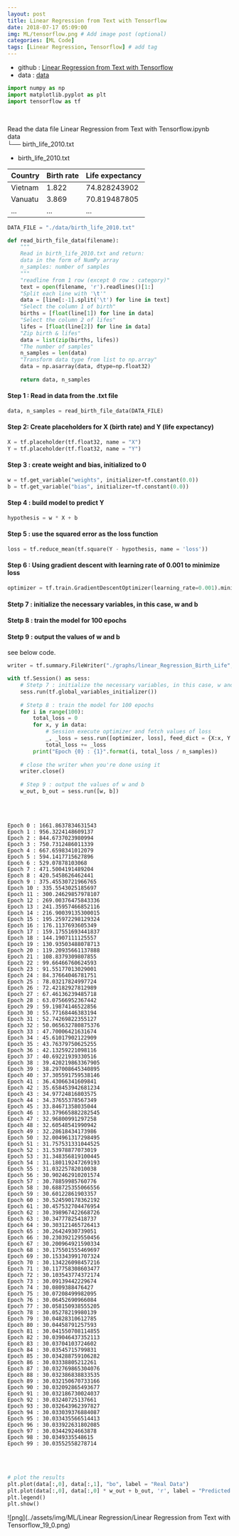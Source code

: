 ```yaml
---
layout: post
title: Linear Regression from Text with Tensorflow
date: 2018-07-17 05:09:00
img: ML/tensorflow.png # Add image post (optional)
categories: [ML Code] 
tags: [Linear Regression, Tensorflow] # add tag
---
```


+ github : [Linear Regression from Text with Tensorflow](https://nbviewer.jupyter.org/github/gaussian37/Deep-Learning/blob/master/Library/Tensorflow/Linear%20Regression/Linear%20Regression%20from%20Text%20with%20Tensorflow.ipynb)
+ data : [data](https://github.com/gaussian37/Deep-Learning/blob/master/Library/Tensorflow/Linear%20Regression/data/birth_life_2010.txt)

```python
import numpy as np
import matplotlib.pyplot as plt
import tensorflow as tf
```
<br>

Read the data file
Linear Regression from Text with Tensorflow.ipynb <br>
data <br>
└── birth_life_2010.txt <br>

+ birth_life_2010.txt

| Country | Birth rate | Life expectancy |
|---------|------------|-----------------|
| Vietnam | 1.822      | 74.828243902    |
| Vanuatu | 3.869      | 70.819487805    |
| ...     | ...        | ...             |



```python
DATA_FILE = "./data/birth_life_2010.txt"
```


```python
def read_birth_file_data(filename):
    """
    Read in birth_life_2010.txt and return:
    data in the form of NumPy array
    n_samples: number of samples
    """        
    "readline from 1 row (except 0 row : category)"
    text = open(filename, 'r').readlines()[1:]   
    "Split each line with '\t'"
    data = [line[:-1].split('\t') for line in text]
    "Select the column 1 of birth"
    births = [float(line[1]) for line in data]
    "Select the column 2 of lifes"
    lifes = [float(line[2]) for line in data]
    "Zip birth & lifes"
    data = list(zip(births, lifes))
    "The number of samples"
    n_samples = len(data)
    "Transform data type from list to np.array"
    data = np.asarray(data, dtype=np.float32)
    
    return data, n_samples
```

#### Step 1 : Read in data from the .txt file


```python
data, n_samples = read_birth_file_data(DATA_FILE)
```

#### Step 2: Create placeholders for X (birth rate) and Y (life expectancy)


```python
X = tf.placeholder(tf.float32, name = "X")
Y = tf.placeholder(tf.float32, name = "Y")
```

#### Step 3 : create weight and bias, initialized to 0


```python
w = tf.get_variable("weights", initializer=tf.constant(0.0))
b = tf.get_variable("bias", initializer=tf.constant(0.0))
```

#### Step 4 : build model to predict Y


```python
hypothesis = w * X + b
```

#### Step 5 : use the squared error as the loss function


```python
loss = tf.reduce_mean(tf.square(Y - hypothesis, name = 'loss'))
```

#### Step 6 : Using gradient descent with learning rate of 0.001 to minimize loss


```python
optimizer = tf.train.GradientDescentOptimizer(learning_rate=0.001).minimize(loss)
```

#### Stetp 7 : initialize the necessary variables, in this case, w and b
#### Stetp 8 : train the model for 100 epochs
#### Stetp 9 : output the values of w and b

see below code.


```python
writer = tf.summary.FileWriter("./graphs/linear_Regression_Birth_Life", tf.get_default_graph())
```


```python
with tf.Session() as sess:
    # Stetp 7 : initialize the necessary variables, in this case, w and b
    sess.run(tf.global_variables_initializer())
    
    # Stetp 8 : train the model for 100 epochs
    for i in range(100):
        total_loss = 0
        for x, y in data:
            # Session execute optimizer and fetch values of loss
            _, _loss = sess.run([optimizer, loss], feed_dict = {X:x, Y:y})
            total_loss += _loss
        print("Epoch {0} : {1}".format(i, total_loss / n_samples))
    
    # close the writer when you're done using it
    writer.close()
    
    # Step 9 : output the values of w and b
    w_out, b_out = sess.run([w, b])   
```
<br><br>

    Epoch 0 : 1661.8637834631543
    Epoch 1 : 956.3224148609137
    Epoch 2 : 844.6737023980994
    Epoch 3 : 750.7312486011339
    Epoch 4 : 667.6598341012079
    Epoch 5 : 594.1417715627896
    Epoch 6 : 529.07878103068
    Epoch 7 : 471.5004191489204
    Epoch 8 : 420.5458626462441
    Epoch 9 : 375.45530721966765
    Epoch 10 : 335.5543025185697
    Epoch 11 : 300.24629857978107
    Epoch 12 : 269.00376475843336
    Epoch 13 : 241.35957466852116
    Epoch 14 : 216.90039135300015
    Epoch 15 : 195.25972298129324
    Epoch 16 : 176.1137693605349
    Epoch 17 : 159.17551693441837
    Epoch 18 : 144.1907111125557
    Epoch 19 : 130.93503488078713
    Epoch 20 : 119.20935661137888
    Epoch 21 : 108.8379309807855
    Epoch 22 : 99.66466760624593
    Epoch 23 : 91.55177013029001
    Epoch 24 : 84.37664046781751
    Epoch 25 : 78.03217824997724
    Epoch 26 : 72.42182927812989
    Epoch 27 : 67.46136239485718
    Epoch 28 : 63.07566952367442
    Epoch 29 : 59.19874146522856
    Epoch 30 : 55.77168446383194
    Epoch 31 : 52.74269822355127
    Epoch 32 : 50.065632780875376
    Epoch 33 : 47.70006421631674
    Epoch 34 : 45.61017902122909
    Epoch 35 : 43.76379750625255
    Epoch 36 : 42.13259221098116
    Epoch 37 : 40.69221939330516
    Epoch 38 : 39.420219863367905
    Epoch 39 : 38.297008645340895
    Epoch 40 : 37.305591759538146
    Epoch 41 : 36.43066341609841
    Epoch 42 : 35.658453942681234
    Epoch 43 : 34.97724816803575
    Epoch 44 : 34.37655378567349
    Epoch 45 : 33.84671358035044
    Epoch 46 : 33.379665882282545
    Epoch 47 : 32.96800991297258
    Epoch 48 : 32.60548541990942
    Epoch 49 : 32.28618434173986
    Epoch 50 : 32.004961317298495
    Epoch 51 : 31.757531331044525
    Epoch 52 : 31.53978877073019
    Epoch 53 : 31.348356819100445
    Epoch 54 : 31.180119247269193
    Epoch 55 : 31.03225782010038
    Epoch 56 : 30.902462910201574
    Epoch 57 : 30.78859985760776
    Epoch 58 : 30.688725355066556
    Epoch 59 : 30.60122861903357
    Epoch 60 : 30.524590178362192
    Epoch 61 : 30.457532704476954
    Epoch 62 : 30.398967422668726
    Epoch 63 : 30.34777825418737
    Epoch 64 : 30.303121465726413
    Epoch 65 : 30.26424930739051
    Epoch 66 : 30.230392129550456
    Epoch 67 : 30.200964921590334
    Epoch 68 : 30.175501555469697
    Epoch 69 : 30.153343991707324
    Epoch 70 : 30.134226098457216
    Epoch 71 : 30.117758308603477
    Epoch 72 : 30.103543774372174
    Epoch 73 : 30.09139442229674
    Epoch 74 : 30.0809388476427
    Epoch 75 : 30.07208499982095
    Epoch 76 : 30.06452690966084
    Epoch 77 : 30.058150938555205
    Epoch 78 : 30.05278219980139
    Epoch 79 : 30.04828310612785
    Epoch 80 : 30.04458791257593
    Epoch 81 : 30.041550708114855
    Epoch 82 : 30.039046437352113
    Epoch 83 : 30.03704103724602
    Epoch 84 : 30.03545715799831
    Epoch 85 : 30.034288759106282
    Epoch 86 : 30.03338805212261
    Epoch 87 : 30.032769865304076
    Epoch 88 : 30.032386838833535
    Epoch 89 : 30.032150670733166
    Epoch 90 : 30.032092865493677
    Epoch 91 : 30.032186730024037
    Epoch 92 : 30.03240725137661
    Epoch 93 : 30.032643962397827
    Epoch 94 : 30.033039376884087
    Epoch 95 : 30.033435566514413
    Epoch 96 : 30.033922631802085
    Epoch 97 : 30.03442924663878
    Epoch 98 : 30.0349335548615
    Epoch 99 : 30.03552558278714
    
<br><br>    


```python
# plot the results
plt.plot(data[:,0], data[:,1], "bo", label = "Real Data")
plt.plot(data[:,0], data[:,0] * w_out + b_out, 'r', label = "Predicted data")
plt.legend()
plt.show()
```


![png](../assets/img/ML/Linear Regression/Linear Regression from Text with Tensorflow_19_0.png)
